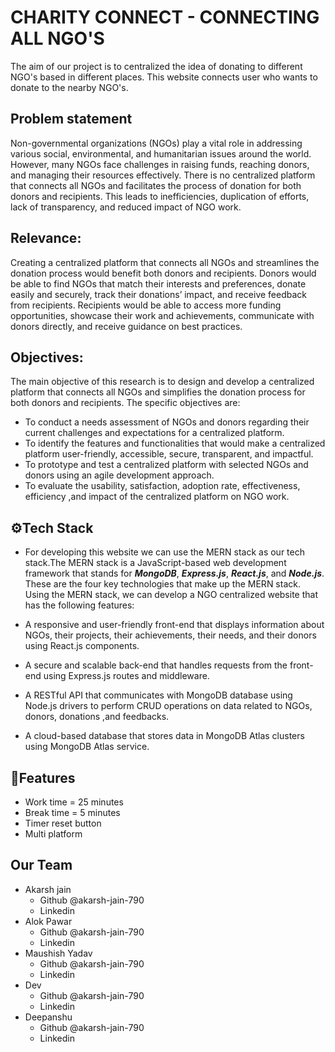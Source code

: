 
# CHARITY CONNECT - CONNECTING ALL NGO'S
The aim of our project is to centralized the idea of donating to different NGO's based in different places.                   This website connects user who wants to donate to the nearby NGO's.

## Problem statement
 Non-governmental organizations (NGOs) play a vital role in addressing various social, environmental, and humanitarian issues around the world. However, many NGOs face challenges in raising funds, reaching donors, and managing their resources effectively. There is no centralized platform that connects all NGOs and facilitates the process of donation for both donors and recipients. This leads to inefficiencies, duplication of efforts, lack of transparency, and reduced impact of NGO work.

## Relevance:
 Creating a centralized platform that connects all NGOs and streamlines the donation process would benefit both donors and recipients. Donors would be able to find NGOs that match their interests and preferences, donate easily and securely, track their donations’ impact, and receive feedback from recipients. Recipients would be able to access more funding opportunities, showcase their work and achievements, communicate with donors directly, and receive guidance on best practices.

## Objectives:
 The main objective of this research is to design and develop a centralized platform that connects all NGOs and simplifies the donation process for both donors and recipients. The specific objectives are:

 * To conduct a needs assessment of NGOs and donors regarding their current challenges and expectations for a centralized platform.
 * To identify the features and functionalities that would make a centralized platform user-friendly, accessible, secure, transparent, and impactful.
 * To prototype and test a centralized platform with selected NGOs and donors using an agile development approach.
 * To evaluate the usability, satisfaction, adoption rate, effectiveness, efficiency ,and impact of the centralized platform on NGO work.
## ⚙️Tech Stack

*   For developing this website we can use the MERN stack as our tech stack.The MERN stack is a JavaScript-based web development framework that stands for ***MongoDB***, ***Express.js***, ***React.js***, and ***Node.js***. These are the four key technologies that make up the MERN stack.
Using the MERN stack, we can develop a NGO centralized website that has the following features:

 * A responsive and user-friendly front-end that displays information about NGOs, their projects, their achievements, their needs, and their donors using React.js components.
 * A secure and scalable back-end that handles requests from the front-end using Express.js routes and middleware.
 * A RESTful API that communicates with MongoDB database using Node.js drivers to perform CRUD operations on data related to NGOs, donors, donations ,and feedbacks.
 * A cloud-based database that stores data in MongoDB Atlas clusters using MongoDB Atlas service.




## 🧾Features

- Work time = 25 minutes
- Break time = 5 minutes
- Timer reset button
- Multi platform



## Our Team

- Akarsh jain 
     - Github  @akarsh-jain-790
     - Linkedin 
- Alok Pawar 
     - Github  @akarsh-jain-790
     - Linkedin 
- Maushish Yadav 
     - Github  @akarsh-jain-790
     - Linkedin 
- Dev  
     - Github  @akarsh-jain-790
     - Linkedin 
- Deepanshu 
     - Github  @akarsh-jain-790
     - Linkedin 
